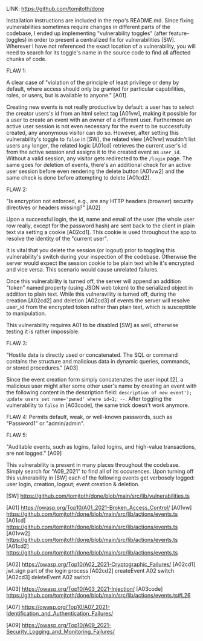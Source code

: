 LINK: https://github.com/tomjtoth/done

Installation instructions are included in the repo's README.md. Since fixing vulnerabilities sometimes require changes in different parts of the codebase, I ended up implementing "vulnerability toggles" (after feature-toggles) in order to present a centralized fix for vulnerabilities [SW]. Wherever I have not referenced the exact location of a vulnerability, you will need to search for its toggle's name in the source code to find all affected chunks of code.

FLAW 1:

A clear case of "violation of the principle of least privilege or deny by default, where access should only be granted for particular capabilities, roles, or users, but is available to anyone." [A01]

Creating new events is not really productive by default: a user has to select the creator users's id from an html select tag [A01vw], making it possible for a user to create an event with an owner of a different user. Furthermore an active user session is not even necessary for the event to be successfully created, any anonymous visitor can do so.
However, after setting this vulnerability's toggle to `false` in [SW], the related view [A01vw] wouldn't list users any longer, the related logic [A01cd] retrieves the current user's id from the active session and assigns it to the created event as `user_id`. Without a valid session, any visitor gets redirected to the `/login` page. The same goes for deletion of events, there's an additional check for an active user session before even rendering the delete button [A01vw2] and the same check is done before attempting to delete [A01cd2].

FLAW 2:

"Is encryption not enforced, e.g., are any HTTP headers (browser) security directives or headers missing?" [A02]

Upon a successful login, the id, name and email of the user (the whole user row really, except for the password hash) are sent back to the client in plain text via setting a cookie [A02cd1]. This cookie is used throughout the app to resolve the identity of the "current user".

It is vital that you delete the session (or logout) prior to toggling this vulnerability's switch during your inspection of the codebase. Otherwise the server would expect the session cookie to be plain text while it's encrypted and vice versa. This scenario would cause unrelated failures.

Once this vulnerability is turned off, the server will append an addition "token" named property (using JSON web token) to the serialized object in addition to plain text. While this vulneravility is turned off, during the creation [A02cd2] and deletion [A02cd3] of events the server will resolve user_id from the encrypted token rather than plain text, which is susceptible to manipulation.

This vulnerability requires A01 to be disabled [SW] as well, otherwise testing it is rather impossible.

FLAW 3:

"Hostile data is directly used or concatenated. The SQL or command contains the structure and malicious data in dynamic queries, commands, or stored procedures." [A03]

Since the event creation form simply concatenates the user input [2], a malicious user might alter some other user's name by creating an event with the following content in the description field: `description of new event'); update users set name='pwned' where id=1; --`. After toggling the vulnerability to `false` in [A03code], the same trick doesn't work anymore.

FLAW 4:
Permits default, weak, or well-known passwords, such as "Password1" or "admin/admin".

FLAW 5:

"Auditable events, such as logins, failed logins, and high-value transactions, are not logged." [A09]

This vulnerability is present in many places throughout the codebase. Simply search for "A09_2021" to find all of its occurences. Upon turning off this vulnerability in [SW] each of the following events get verbosely logged: user login, creation, logout; event creation & deletion.

[SW] https://github.com/tomjtoth/done/blob/main/src/lib/vulnerabilities.ts

[A01] https://owasp.org/Top10/A01_2021-Broken_Access_Control/
[A01vw] https://github.com/tomjtoth/done/blob/main/src/lib/actions/events.ts
[A01cd] https://github.com/tomjtoth/done/blob/main/src/lib/actions/events.ts
[A01vw2] https://github.com/tomjtoth/done/blob/main/src/lib/actions/events.ts
[A01cd2] https://github.com/tomjtoth/done/blob/main/src/lib/actions/events.ts

[A02] https://owasp.org/Top10/A02_2021-Cryptographic_Failures/
[A02cd1] jwt.sign part of the login process
[A02cd2] createEvent A02 switch
[A02cd3] deleteEvent A02 switch

[A03] https://owasp.org/Top10/A03_2021-Injection/
[A03code] https://github.com/tomjtoth/done/blob/main/src/lib/actions/events.ts#L26

[A07] https://owasp.org/Top10/A07_2021-Identification_and_Authentication_Failures/

[A09] https://owasp.org/Top10/A09_2021-Security_Logging_and_Monitoring_Failures/
